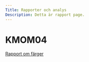 ```yaml
---
Title: Rapporter och analys
Description: Detta är rapport page.
---
```


# KMOM04

<a href="%base_url%?analysis/01_colors">Rapport om färger</a>
